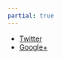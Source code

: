 ```yaml
---
partial: true
---
```

<ul class="social-networks-list">
    <li class="social-network">
        <a href="https://twitter.com/Revermont_Bike" class="social-network-icon icon-twitter">Twitter</a>
    </li>
    <li class="social-network">
        <a href="https://plus.google.com/107813370030366851762" rel="publisher" class="social-network-icon icon-gplus">Google+</a>
    </li>
</ul>
